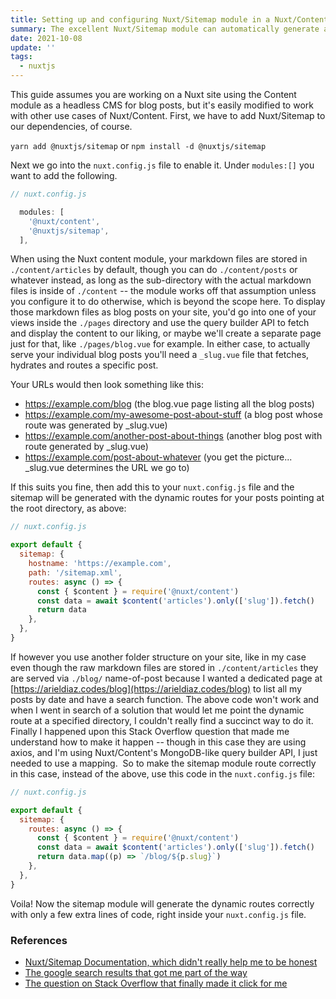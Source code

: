 ```yaml
---
title: Setting up and configuring Nuxt/Sitemap module in a Nuxt/Content blog
summary: The excellent Nuxt/Sitemap module can automatically generate a new sitemap.xml at each build, and you can configure it to do static and/or dynamic routes. It can generate dynamic routes to your blog posts (or other stuff) created via the Nuxt/Content module. Here's a quick and simple guide to generate dynamic routes to your blog posts on a Nuxt website that uses the Content module, whether it's static or SSR.
date: 2021-10-08
update: ''
tags:
  - nuxtjs
---
```


This guide assumes you are working on a Nuxt site using the Content module as a headless CMS for blog posts, but it's easily modified to work with other use cases of Nuxt/Content. First, we have to add Nuxt/Sitemap to our dependencies, of course.

`yarn add @nuxtjs/sitemap` or `npm install -d @nuxtjs/sitemap`

Next we go into the `nuxt.config.js` file to enable it. Under `modules:[]` you want to add the following.

```js
// nuxt.config.js

  modules: [
    '@nuxt/content',
    '@nuxtjs/sitemap',
  ],
```

When using the Nuxt content module, your markdown files are stored in `./content/articles` by default, though you can do `./content/posts` or whatever instead, as long as the sub-directory with the actual markdown files is inside of `./content` -- the module works off that assumption unless you configure it to do otherwise, which is beyond the scope here. To display those markdown files as blog posts on your site, you'd go into one of your views inside the `./pages` directory and use the query builder API to fetch and display the content to our liking, or maybe we'll create a separate page just for that, like `./pages/blog.vue` for example. In either case, to actually serve your individual blog posts you'll need a `_slug.vue` file that fetches, hydrates and routes a specific post.

Your URLs would then look something like this:

- https://example.com/blog (the blog.vue page listing all the blog posts)
- https://example.com/my-awesome-post-about-stuff (a blog post whose route was generated by \_slug.vue)
- https://example.com/another-post-about-things (another blog post with route generated by \_slug.vue)
- https://example.com/post-about-whatever (you get the picture... \_slug.vue determines the URL we go to)

If this suits you fine, then add this to your `nuxt.config.js` file and the sitemap will be generated with the dynamic routes for your posts pointing at the root directory, as above:

```js
// nuxt.config.js

export default {
  sitemap: {
    hostname: 'https://example.com',
    path: '/sitemap.xml',
    routes: async () => {
      const { $content } = require('@nuxt/content')
      const data = await $content('articles').only(['slug']).fetch()
      return data
    },
  },
}
```

If however you use another folder structure on your site, like in my case even though the raw markdown files are stored in `./content/articles` they are served via `./blog/` name-of-post because I wanted a dedicated page at [https://arieldiaz.codes/blog](https://arieldiaz.codes/blog) to list all my posts by date and have a search function. The above code won't work and when I went in search of a solution that would let me point the dynamic route at a specified directory, I couldn't really find a succinct way to do it. Finally I happened upon this Stack Overflow question that made me understand how to make it happen -- though in this case they are using axios, and I'm using Nuxt/Content's MongoDB-like query builder API, I just needed to use a mapping.  So to make the sitemap module route correctly in this case, instead of the above, use this code in the `nuxt.config.js` file:

```js
// nuxt.config.js

export default {
  sitemap: {
    routes: async () => {
      const { $content } = require('@nuxt/content')
      const data = await $content('articles').only(['slug']).fetch()
      return data.map((p) => `/blog/${p.slug}`)
    },
  },
}
```

Voila! Now the sitemap module will generate the dynamic routes correctly with only a few extra lines of code, right inside your `nuxt.config.js` file.

### References

- [Nuxt/Sitemap Documentation, which didn't really help me to be honest](https://content.nuxtjs.org/integrations/#nuxtjssitemap)
- [The google search results that got me part of the way](https://www.google.com/search?q=nuxt+sitemap+nuxt+content&oq=nuxt+sitemap+nuxt+content)
- [The question on Stack Overflow that finally made it click for me](https://stackoverflow.com/questions/68114979/dynamically-generate-sitemap-using-nuxtjs-sitemap)
